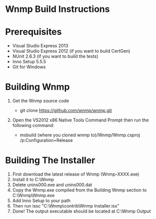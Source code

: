 Wnmp Build Instructions
=======================

Prerequisites
=============
+ Visual Studio Express 2013
+ Visual Studio Express 2012 (if you want to build CertGen)
+ NUnit 2.6.3 (if you want to build the tests)
+ Inno Setup 5.5.5
+ Git for Windows
 
Building Wnmp
=============
1. Get the Wnmp source code
    * git clone https://github.com/wnmp/wnmp.git

2. Open the VS2012 x86 Native Tools Command Prompt then run the following command:
    * msbuild (where you cloned wnmp to)/Wnmp/Wnmp.csproj /p:Configuration=Release

Building The Installer
======================
1. First download the latest release of Wnmp (Wnmp-XXXX.exe)
2. Install it to C:\Wnmp
3. Delete unins000.exe and unins000.dat
4. Copy the Wnmp.exe compiled from the Building Wnmp section to C:\Wnmp\Wnmp.exe
5. Add Inno Setup to your path
6. Then run issc "C:\Wnmp\contrib\Wnmp Installer.iss"
7. Done! The output executable should be located at C:\Wnmp Output
